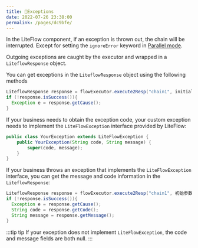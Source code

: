 ```yaml
---
title: 🧊Exceptions
date: 2022-07-26 23:38:00
permalink: /pages/dc9bfe/
---
```


In the LiteFlow component, if an exception is thrown out, the chain will be interrupted. Except for setting the `ignoreError` keyword in [Parallel mode](/pages/b3446a/).

Outgoing exceptions are caught by the executor and wrapped in a `LiteflowResponse` object.

You can get exceptions in the `LiteflowResponse` object using the following methods

```java
LiteflowResponse response = flowExecutor.execute2Resp("chain1", initial parameters, CustomContext.class);
if (!response.isSuccess()){
  Exception e = response.getCause();
}
```

If your business needs to obtain the exception code, your custom exception needs to implement the `LiteFlowException` interface provided by LiteFlow:

```java
public class YourException extends LiteFlowException {
	public YourException(String code, String message) {
		super(code, message);
	}
}
```

If your business throws an exception that implements the `LiteFlowException` interface, you can get the message and code information in the `LiteflowResponse`:

```java
LiteflowResponse response = flowExecutor.execute2Resp("chain1", 初始参数, CustomContext.class);
if (!response.isSuccess()){
  Exception e = response.getCause();
  String code = response.getCode();
  String message = response.getMessage();
}
```

:::tip tip
If your exception does not implement `LiteFlowException`, the code and message fields are both null.
:::
